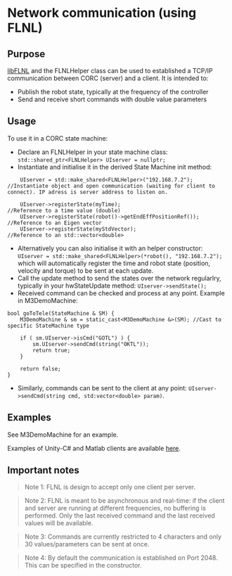 # Network communication (using FLNL)

## Purpose
[libFLNL](https://github.com/vcrocher/libFLNL) and the FLNLHelper class can be used to established a TCP/IP communication between CORC (server) and a client. It is intended to:
- Publish the robot state, typically at the frequency of the controller
- Send and receive short commands with double value parameters

## Usage
To use it in a CORC state machine:
- Declare an FLNLHelper in your state machine class: `std::shared_ptr<FLNLHelper> UIserver = nullptr;`
- Instantiate and initialise it in the derived State Machine init method:
```
	UIserver = std::make_shared<FLNLHelper>("192.168.7.2");       //Instantiate object and open communication (waiting for client to connect). IP adress is server address to listen on.

	UIserver->registerState(myTime);                          //Reference to a time value (double)
	UIserver->registerState(robot()->getEndEffPositionRef());   //Reference to an Eigen vector
	UIserver->registerState(myStdVector);                     //Reference to an std::vector<double>
```
- Alternatively you can also initialise it with an helper constructor: `UIserver = std::make_shared<FLNLHelper>(*robot(), "192.168.7.2");` which will automatically register the time and robot state (position, velocity and torque) to be sent at each update.
- Call the update method to send the states over the network regularlry, typically in your hwStateUpdate method: `UIserver->sendState();`
- Received command can be checked and process at any point. Example in M3DemoMachine:
```
bool goToTele(StateMachine & SM) {
    M3DemoMachine & sm = static_cast<M3DemoMachine &>(SM); //Cast to specific StateMachine type

    if ( sm.UIserver->isCmd("GOTL") ) {
        sm.UIserver->sendCmd(string("OKTL"));
        return true;
    }

    return false;
}
```
- Similarly, commands can be sent to the client at any point: `UIserver->sendCmd(string cmd, std:vector<double> param)`.

## Examples
See M3DemoMachine for an example.

Examples of Unity-C# and Matlab clients are available [here](https://github.com/UniMelbHumanRoboticsLab/CORC-UI-Demo).

## Important notes

> Note 1: FLNL is design to accept only one client per server.

> Note 2: FLNL is meant to be asynchronous and real-time: if the client and server are running at different frequencies, no buffering is performed. Only the last received command and the last received values will be available.

> Note 3: Commands are currently restricted to 4 characters and only 30 values/parameters can be sent at once.

> Note 4: By default the communication is established on Port 2048. This can be specified in the constructor.

